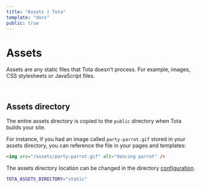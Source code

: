 ```yaml
---
title: "Assets | Tota"
template: "docs"
public: true
---
```


# Assets

Assets are any static files that Tota doesn't process. For example, images, CSS stylesheets or JavaScript files.

<br>

## Assets directory

The entire assets directory is copied to the `public` directory when Tota builds your site.

For instance, if you had an image called `party-parrot.gif` stored in your assets directory,
you can reference the file in your pages and templates:

```html
<img src="/assets/party-parrot.gif" alt="dancing parrot" />
```

The assets directory location can be changed in the directory [configuration](/docs/configuration#directory).

```bash
TOTA_ASSETS_DIRECTORY="static"
```
